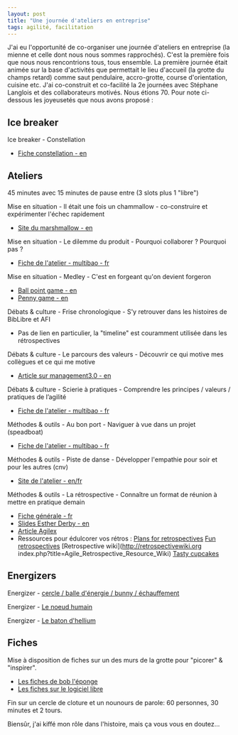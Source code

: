 ```yaml
---
layout: post
title: "Une journée d'ateliers en entreprise"
tags: agilité, facilitation
---
```


J'ai eu l'opportunité de co-organiser une journée d'ateliers en entreprise (la mienne et celle dont nous nous sommes rapprochés). C'est la première fois que nous nous rencontrions tous, tous ensemble. La première journée était animée sur la base d'activités que permettait le lieu d'accueil (la grotte du champs retard) comme saut pendulaire, accro-grotte, course d'orientation, cuisine etc. J'ai co-construit et co-facilité la 2e journées avec Stéphane Langlois et des collaborateurs motivés. Nous étions 70. Pour note ci-dessous les joyeusetés que nous avons proposé :

## Ice breaker

Ice breaker - Constellation

* [Fiche constellation - en](http://www.coachingagileteams.com/2009/08/30/agile/agile-team-start-up/attachment/constellation-exercise/)

## Ateliers 

45 minutes avec 15 minutes de pause entre (3 slots plus 1 "libre")

Mise en situation - Il était une fois un chammallow - co-construire et expérimenter l'échec rapidement

* [Site du marshmallow - en](http://www.marshmallowchallenge.com/)

Mise en situation - Le dilemme du produit - Pourquoi collaborer ? Pourquoi pas ?

* [Fiche de l'atelier - multibao - fr](rhttp://www.multibao.org/#pointbar/play14london/blob/master/X-Y-game.md)

Mise en situation - Medley - C'est en forgeant qu'on devient forgeron

* [Ball point game - en](https://scrumology.com/from-the-archives-the-ball-point-game/)
* [Penny game - en](https://scrumcoaching.wordpress.com/2010/04/19/the-scrum-penny-game-a-modification/)

Débats & culture - Frise chronologique - S'y retrouver dans les histoires de BibLibre et AFI

* Pas de lien en particulier, la "timeline" est couramment utilisée dans les rétrospectives

Débats & culture - Le parcours des valeurs - Découvrir ce qui motive mes collègues et ce qui me motive

* [Article sur management3.0 - en](https://management30.com/product/moving-motivators/)

Débats & culture - Scierie à pratiques - Comprendre les principes / valeurs / pratiques de l’agilité

* [Fiche de l'atelier - multibao - fr](http://www.multibao.org/#pointbar/contributions/blob/master/scierie-a-pratique.md)

Méthodes & outils - Au bon port - Naviguer à vue dans un projet (speadboat)

* [Fiche de l'atelier - multibao - fr](http://www.multibao.org/#gymkhana-fr/gymkhana-contenu/blob/master/contributions/4_tous-dans-le-meme-bateau.md)


Méthodes & outils - Piste de danse - Développer l'empathie pour soir et pour les autres (cnv)

* [Site de l'atelier - en/fr](http://www.nvcdancefloors.com/)

Méthodes & outils - La rétrospective - Connaître un format de réunion à mettre en pratique demain

* [Fiche générale - fr](https://github.com/WolffThomas/perles_gestion_projets/blob/master/contributions/retrospectives.md)
* [Slides Esther Derby - en](http://fr.slideshare.net/estherderby/agile-retrospectives-4976896)
* [Article Agilex](http://www.agilex.fr/2012/09/les-3-etapes-de-la-retrospective)
* Ressources pour édulcorer vos rétros : [Plans for retrospectives](http://plans-for-retrospectives.com) [Fun retrospectives](http://www.funretrospectives.com/) [Retrospective wiki](http://retrospectivewiki.org index.php?title=Agile_Retrospective_Resource_Wiki) [Tasty cupcakes](http://tastycupcakes.org/category/games)

## Energizers

Energizer - [cercle / balle d'énergie / bunny / échauffement](http://www.improvinthepark.com/2013/12/10/improv-games-bunny-bunny/)

Energizer - [Le noeud humain](http://www.multibao.org/#pointbar/play14london/blob/master/noeud-humain.md)

Energizer - [Le baton d'hellium](http://www.wilderdom.com/games/descriptions/HeliumStick.html)

## Fiches

Mise à disposition de fiches sur un des murs de la grotte pour "picorer" & "inspirer".

* [Les fiches de bob l'éponge](http://softit-trunk.int.softit.fr/fichesPratiques)
* [Les fiches sur le logiciel libre](http://www.aldil.org/les-activites/les-projets/les-fiches-libres/)

Fin sur un cercle de cloture et un nounours de parole: 60 personnes, 30 minutes et 2 tours.

Biensûr, j'ai kiffé mon rôle dans l'histoire, mais ça vous vous en doutez...
